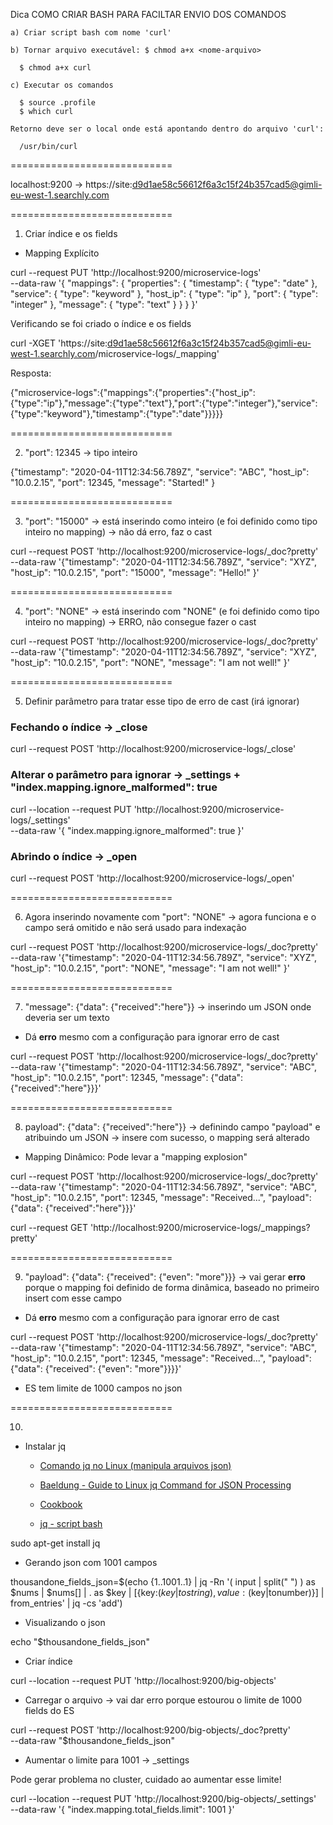 
Dica COMO CRIAR BASH PARA FACILTAR ENVIO DOS COMANDOS

	a) Criar script bash com nome 'curl'

	b) Tornar arquivo executável: $ chmod a+x <nome-arquivo>

	  $ chmod a+x curl

	c) Executar os comandos

	  $ source .profile
	  $ which curl

	Retorno deve ser o local onde está apontando dentro do arquivo 'curl': 

	  /usr/bin/curl  

============================

localhost:9200   ->   https://site:d9d1ae58c56612f6a3c15f24b357cad5@gimli-eu-west-1.searchly.com

============================

1. Criar índice e os fields

- Mapping Explícito

curl --request PUT 'http://localhost:9200/microservice-logs' \
--data-raw '{
   "mappings": {
       "properties": {
           "timestamp": { "type": "date"  },
           "service": { "type": "keyword" },
           "host_ip": { "type": "ip" },
           "port": { "type": "integer" },
           "message": { "type": "text" }
       }
   }
}'
 
 
Verificando se foi criado o índice e os fields

  curl -XGET 'https://site:d9d1ae58c56612f6a3c15f24b357cad5@gimli-eu-west-1.searchly.com/microservice-logs/_mapping'
 
 
Resposta:

  {"microservice-logs":{"mappings":{"properties":{"host_ip":{"type":"ip"},"message":{"type":"text"},"port":{"type":"integer"},"service":{"type":"keyword"},"timestamp":{"type":"date"}}}}}
  
  
============================ 
 
2. "port": 12345 -> tipo inteiro
 
{"timestamp": "2020-04-11T12:34:56.789Z", "service": "ABC", "host_ip": "10.0.2.15", "port": 12345, "message": "Started!" }
 
============================ 
 
3. "port": "15000" -> está inserindo como inteiro (e foi definido como tipo inteiro no mapping) -> não dá erro, faz o cast
 
curl --request POST 'http://localhost:9200/microservice-logs/_doc?pretty' \
--data-raw '{"timestamp": "2020-04-11T12:34:56.789Z", "service": "XYZ", "host_ip": "10.0.2.15", "port": "15000", "message": "Hello!" }'
 
 
============================

4. "port": "NONE" -> está inserindo com "NONE" (e foi definido como tipo inteiro no mapping) -> ERRO, não consegue fazer o cast
 
curl --request POST 'http://localhost:9200/microservice-logs/_doc?pretty' \
--data-raw '{"timestamp": "2020-04-11T12:34:56.789Z", "service": "XYZ", "host_ip": "10.0.2.15", "port": "NONE", "message": "I am not well!" }'
 
============================ 
 
5. Definir parâmetro para tratar esse tipo de erro de cast (irá ignorar)
 
### Fechando o índice -> _close
curl --request POST 'http://localhost:9200/microservice-logs/_close'
 
### Alterar o parâmetro para ignorar -> _settings  +  "index.mapping.ignore_malformed": true
curl --location --request PUT 'http://localhost:9200/microservice-logs/_settings' \
--data-raw '{
   "index.mapping.ignore_malformed": true
}'
 
### Abrindo o índice -> _open
curl --request POST 'http://localhost:9200/microservice-logs/_open'

============================

6. Agora inserindo novamente com "port": "NONE" -> agora funciona e o campo será omitido e não será usado para indexação
 
curl --request POST 'http://localhost:9200/microservice-logs/_doc?pretty' \
--data-raw '{"timestamp": "2020-04-11T12:34:56.789Z", "service": "XYZ", "host_ip": "10.0.2.15", "port": "NONE", "message": "I am not well!" }'
 
============================

7. "message": {"data": {"received":"here"}}  ->  inserindo um JSON onde deveria ser um texto

  - Dá **erro** mesmo com a configuração para ignorar erro de cast
 
curl --request POST 'http://localhost:9200/microservice-logs/_doc?pretty' \
--data-raw '{"timestamp": "2020-04-11T12:34:56.789Z", "service": "ABC", "host_ip": "10.0.2.15", "port": 12345, "message": {"data": {"received":"here"}}}'
 
============================

8. payload": {"data": {"received":"here"}} -> definindo campo "payload" e atribuindo um JSON -> insere com sucesso, o mapping será alterado

  - Mapping Dinâmico: Pode levar a "mapping explosion"
 
curl --request POST 'http://localhost:9200/microservice-logs/_doc?pretty' \
--data-raw '{"timestamp": "2020-04-11T12:34:56.789Z", "service": "ABC", "host_ip": "10.0.2.15", "port": 12345, "message": "Received...", "payload": {"data": {"received":"here"}}}'
 
 
curl --request GET  'http://localhost:9200/microservice-logs/_mappings?pretty'
 
============================ 
 
9. "payload": {"data": {"received": {"even": "more"}}} -> vai gerar **erro** porque o mapping foi definido de forma dinâmica, baseado no primeiro insert com esse campo
 
  - Dá **erro** mesmo com a configuração para ignorar erro de cast


curl --request POST 'http://localhost:9200/microservice-logs/_doc?pretty' \
--data-raw '{"timestamp": "2020-04-11T12:34:56.789Z", "service": "ABC", "host_ip": "10.0.2.15", "port": 12345, "message": "Received...", "payload": {"data": {"received": {"even": "more"}}}}'
 
  - ES tem limite de 1000 campos no json
 
============================ 
 
10.

- Instalar jq

    - [Comando jq no Linux (manipula arquivos json)](https://www.certificacaolinux.com.br/comando-linux-jq/)

    - [Baeldung - Guide to Linux jq Command for JSON Processing](https://www.baeldung.com/linux/jq-command-json)

    - [Cookbook](https://github.com/stedolan/jq/wiki/Cookbook)

    - [jq - script bash](https://github.com/eugenp/tutorials/blob/master/linux-bash/json/src/main/bash/jq.sh)
  
sudo apt-get install jq

- Gerando json com 1001 campos
  
thousandone_fields_json=$(echo {1..1001..1} | jq -Rn '( input | split(" ") ) as $nums | $nums[] | . as $key | [{key:($key|tostring),value:($key|tonumber)}] | from_entries' | jq -cs 'add')
 
- Visualizando o json
  
echo "$thousandone_fields_json"
 
- Criar índice

curl --location --request PUT  'http://localhost:9200/big-objects'

- Carregar o arquivo -> vai dar erro porque estourou o limite de 1000 fields do ES

curl --request POST  'http://localhost:9200/big-objects/_doc?pretty' \
--data-raw "$thousandone_fields_json"
 
 
- Aumentar o limite para 1001 -> _settings

Pode gerar problema no cluster, cuidado ao aumentar esse limite!

curl --location --request PUT  'http://localhost:9200/big-objects/_settings' \
--data-raw '{
"index.mapping.total_fields.limit": 1001
}'

